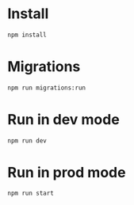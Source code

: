 # Install

```sh
npm install
```

# Migrations

```sh
npm run migrations:run
```

# Run in dev mode

```sh
npm run dev
```

# Run in prod mode

```sh
npm run start
```
